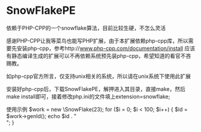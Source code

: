# SnowFlakePE
依赖于PHP-CPP的一个snowflake算法，目前比较生硬，不怎么灵活

感谢PHP-CPP让我等菜鸟也能写PHP扩展，由于本扩展依赖php-cpp库，所以需要先安装php-cpp，参考http://www.php-cpp.com/documentation/install
应该有静态编译生成的扩展可以不再依赖系统预先装php-cpp，希望知道的看官不吝赐教。

如php-cpp官方所言，仅支持unix相关的系统，所以请在unix系统下使用此扩展

安装好php-cpp后，下载SnowFlakePE，解押进入其目录，直接make，然后make install即可，接着修改php.ini的文件填上extension=snowflake;

使用示例
$work = new \SnowFlake(23);
for ($i = 0; $i < 100; $i++) {
    $id = $work->genId();
    echo $id . "<br>";
}
